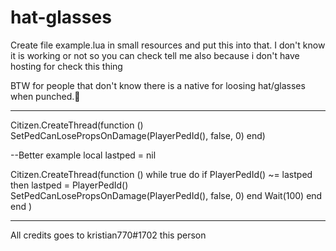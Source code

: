# hat-glasses 
Create file example.lua  in small resources and put this into that. 
I don't know it is working or not so you can check tell me also because i don't have hosting for check this thing
 
 
 BTW for people that don't know there is a native for loosing hat/glasses when punched.🙂 
 
 
 -------------------------------------------------
Citizen.CreateThread(function ()
    SetPedCanLosePropsOnDamage(PlayerPedId(), false, 0)
end)

--Better example
local lastped = nil

Citizen.CreateThread(function ()
    while true do
        if PlayerPedId() ~= lastped then
            lastped = PlayerPedId()
            SetPedCanLosePropsOnDamage(PlayerPedId(), false, 0)
        end
        Wait(100)
    end
end
)

----------------------------------------------
All credits goes to kristian770#1702 this person
